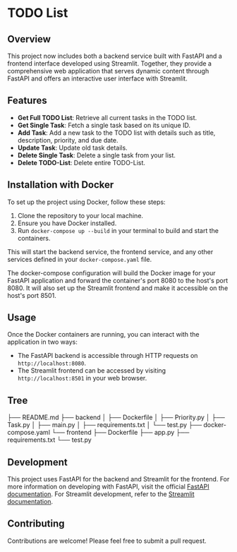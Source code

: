 # TODO List

## Overview

This project now includes both a backend service built with FastAPI and a frontend interface developed using Streamlit. Together, they provide a comprehensive web application that serves dynamic content through FastAPI and offers an interactive user interface with Streamlit.

## Features

- **Get Full TODO List**: Retrieve all current tasks in the TODO list.
- **Get Single Task**: Fetch a single task based on its unique ID.
- **Add Task**: Add a new task to the TODO list with details such as title, description, priority, 
and due date.
- **Update Task**: Update old task details.
- **Delete Single Task**: Delete a single task from your list.
- **Delete TODO-List**: Delete entire TODO-List.

## Installation with Docker

To set up the project using Docker, follow these steps:

1. Clone the repository to your local machine.
2. Ensure you have Docker installed.
3. Run `docker-compose up --build` in your terminal to build and start the containers.

This will start the backend service, the frontend service, and any other services defined in your `docker-compose.yaml` file.

The docker-compose configuration will build the Docker image for your FastAPI application and forward the container's port 8080 to the host's port 8080. It will also set up the Streamlit frontend and make it accessible on the host's port 8501.

## Usage

Once the Docker containers are running, you can interact with the application in two ways:

- The FastAPI backend is accessible through HTTP requests on `http://localhost:8080`.
- The Streamlit frontend can be accessed by visiting `http://localhost:8501` in your web browser.

## Tree

├── README.md
├── backend
│   ├── Dockerfile
│   ├── Priority.py
│   ├── Task.py
│   ├── main.py
│   ├── requirements.txt
│   └── test.py
├── docker-compose.yaml
└── frontend
    ├── Dockerfile
    ├── app.py
    ├── requirements.txt
    └── test.py

## Development

This project uses FastAPI for the backend and Streamlit for the frontend. For more information on developing with FastAPI, visit the official [FastAPI documentation](https://fastapi.tiangolo.com/). For Streamlit development, refer to the [Streamlit documentation](https://docs.streamlit.io/).

## Contributing

Contributions are welcome! Please feel free to submit a pull request.